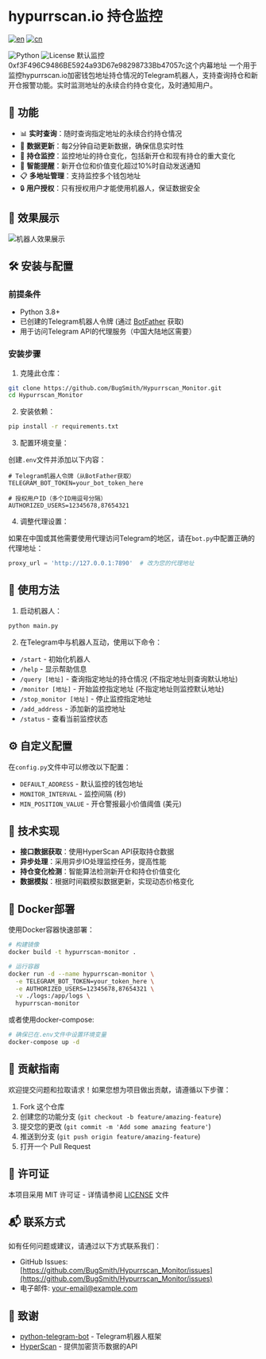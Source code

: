 # hypurrscan.io 持仓监控
[![en](https://img.shields.io/badge/lang-English-blue.svg)](README.md) [![cn](https://img.shields.io/badge/语言-中文-red.svg)](README_CN.md)

![Python](https://img.shields.io/badge/Python-3.8%2B-blue)
![License](https://img.shields.io/badge/License-MIT-green)
默认监控0xf3F496C9486BE5924a93D67e98298733Bb47057c这个内幕地址
一个用于监控hypurrscan.io加密钱包地址持仓情况的Telegram机器人，支持查询持仓和新开仓报警功能。实时监测地址的永续合约持仓变化，及时通知用户。

## 🚀 功能

- 📊 **实时查询**：随时查询指定地址的永续合约持仓情况
- 🔄 **数据更新**：每2分钟自动更新数据，确保信息实时性
- 🔔 **持仓监控**：监控地址的持仓变化，包括新开仓和现有持仓的重大变化
- 🚨 **智能提醒**：新开仓位和价值变化超过10%时自动发送通知
- 📋 **多地址管理**：支持监控多个钱包地址
- 🔒 **用户授权**：只有授权用户才能使用机器人，保证数据安全

## 📸 效果展示

![机器人效果展示](https://your-image-host.com/demo.png)

## 🛠️ 安装与配置

### 前提条件

- Python 3.8+
- 已创建的Telegram机器人令牌 (通过 [BotFather](https://t.me/botfather) 获取)
- 用于访问Telegram API的代理服务（中国大陆地区需要）

### 安装步骤

1. 克隆此仓库：

```bash
git clone https://github.com/BugSmith/Hypurrscan_Monitor.git
cd Hypurrscan_Monitor
```

2. 安装依赖：

```bash
pip install -r requirements.txt
```

3. 配置环境变量：

创建`.env`文件并添加以下内容：

```
# Telegram机器人令牌（从BotFather获取）
TELEGRAM_BOT_TOKEN=your_bot_token_here

# 授权用户ID（多个ID用逗号分隔）
AUTHORIZED_USERS=12345678,87654321
```

4. 调整代理设置：

如果在中国或其他需要使用代理访问Telegram的地区，请在`bot.py`中配置正确的代理地址：

```python
proxy_url = 'http://127.0.0.1:7890'  # 改为您的代理地址
```

## 📝 使用方法

1. 启动机器人：

```bash
python main.py
```

2. 在Telegram中与机器人互动，使用以下命令：

- `/start` - 初始化机器人
- `/help` - 显示帮助信息
- `/query [地址]` - 查询指定地址的持仓情况 (不指定地址则查询默认地址)
- `/monitor [地址]` - 开始监控指定地址 (不指定地址则监控默认地址)
- `/stop_monitor [地址]` - 停止监控指定地址
- `/add_address` - 添加新的监控地址
- `/status` - 查看当前监控状态

## ⚙️ 自定义配置

在`config.py`文件中可以修改以下配置：

- `DEFAULT_ADDRESS` - 默认监控的钱包地址
- `MONITOR_INTERVAL` - 监控间隔 (秒)
- `MIN_POSITION_VALUE` - 开仓警报最小价值阈值 (美元)

## 🔧 技术实现

- **接口数据获取**：使用HyperScan API获取持仓数据
- **异步处理**：采用异步IO处理监控任务，提高性能
- **持仓变化检测**：智能算法检测新开仓和持仓价值变化
- **数据模拟**：根据时间戳模拟数据更新，实现动态价格变化

## 🐳 Docker部署

使用Docker容器快速部署：

```bash
# 构建镜像
docker build -t hypurrscan-monitor .

# 运行容器
docker run -d --name hypurrscan-monitor \
  -e TELEGRAM_BOT_TOKEN=your_token_here \
  -e AUTHORIZED_USERS=12345678,87654321 \
  -v ./logs:/app/logs \
  hypurrscan-monitor
```

或者使用docker-compose:

```bash
# 确保已在.env文件中设置环境变量
docker-compose up -d
```

## 🤝 贡献指南

欢迎提交问题和拉取请求！如果您想为项目做出贡献，请遵循以下步骤：

1. Fork 这个仓库
2. 创建您的功能分支 (`git checkout -b feature/amazing-feature`)
3. 提交您的更改 (`git commit -m 'Add some amazing feature'`)
4. 推送到分支 (`git push origin feature/amazing-feature`)
5. 打开一个 Pull Request

## 📜 许可证

本项目采用 MIT 许可证 - 详情请参阅 [LICENSE](LICENSE) 文件

## 📬 联系方式

如有任何问题或建议，请通过以下方式联系我们：

- GitHub Issues: [https://github.com/BugSmith/Hypurrscan_Monitor/issues](https://github.com/BugSmith/Hypurrscan_Monitor/issues)
- 电子邮件: your-email@example.com

## 🙏 致谢

- [python-telegram-bot](https://github.com/python-telegram-bot/python-telegram-bot) - Telegram机器人框架
- [HyperScan](https://hypurrscan.io) - 提供加密货币数据的API 